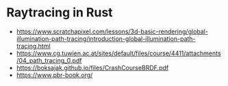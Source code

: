 # Raytracing in Rust

-  https://www.scratchapixel.com/lessons/3d-basic-rendering/global-illumination-path-tracing/introduction-global-illumination-path-tracing.html
-  https://www.cg.tuwien.ac.at/sites/default/files/course/4411/attachments/04_path_tracing_0.pdf
-  https://boksajak.github.io/files/CrashCourseBRDF.pdf
-  https://www.pbr-book.org/
